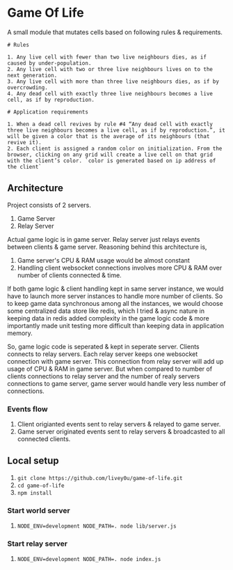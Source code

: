 # Game Of Life

A small module that mutates cells based on following rules & requirements.

```
# Rules

1. Any live cell with fewer than two live neighbours dies, as if caused by under-population.
2. Any live cell with two or three live neighbours lives on to the next generation.
3. Any live cell with more than three live neighbours dies, as if by overcrowding.
4. Any dead cell with exactly three live neighbours becomes a live cell, as if by reproduction.

# Application requirements

1. When a dead cell revives by rule #4 “Any dead cell with exactly three live neighbours becomes a live cell, as if by reproduction.”, it will be given a color that is the average of its neighbours (that revive it).
2. Each client is assigned a random color on initialization. From the browser, clicking on any grid will create a live cell on that grid with the client’s color. `color is generated based on ip address of the client`

```

## Architecture

Project consists of 2 servers. 

1. Game Server
2. Relay Server

Actual game logic is in game server. Relay server just relays events between clients & game server.
Reasoning behind this architecture is, 
1. Game server's CPU & RAM usage would be almost constant
2. Handling client websocket connections involves more CPU & RAM over number of clients connected & time. 

If both game logic & client handling kept in same server instance, we would have to launch more server instances to handle more number of clients. So to keep game data synchronous among all the instances, we would choose some centralized data store like redis, which I tried & async nature in keeping data in redis added complexity in the game logic code & more importantly made unit testing more difficult than keeping data in application memory.

So, game logic code is seperated & kept in seperate server. Clients connects to relay servers. Each relay server keeps one websocket connection with game server. This connection from relay server will add up usage of CPU & RAM in game server. But when compared to number of clients connections to relay server and the number of realy servers connections to game server, game server would handle very less number of connections. 

### Events flow

1. Client origianted events sent to relay servers & relayed to game server.
2. Game server originated events sent to relay servers & broadcasted to all connected clients.

## Local setup

1. `git clone https://github.com/livey0u/game-of-life.git`
2. `cd game-of-life`
3. `npm install`

### Start world server

1. `NODE_ENV=development NODE_PATH=. node lib/server.js`

### Start relay server

1. `NODE_ENV=development NODE_PATH=. node index.js`






